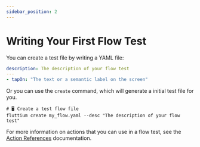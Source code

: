 ```yaml
---
sidebar_position: 2
---
```


# Writing Your First Flow Test

You can create a test file by writing a YAML file: 

```yaml
description: The description of your flow test
---
- tapOn: "The text or a semantic label on the screen"
```

Or you can use the `create` command, which will generate a initial test file for you.

```shell
# 🖥 Create a test flow file
fluttium create my_flow.yaml --desc "The description of your flow test"
```

For more information on actions that you can use in a flow test, see the 
[Action References](/docs/actions) documentation.